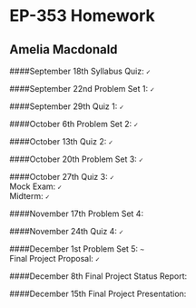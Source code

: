 # EP-353 Homework 
## Amelia Macdonald

####September 18th
Syllabus Quiz: `✓`

####September 22nd
Problem Set 1: `✓`

####September 29th
Quiz 1: `✓`

####October 6th
Problem Set 2: `✓`

####October 13th
Quiz 2: `✓`

####October 20th
Problem Set 3: `✓`

####October 27th
Quiz 3: `✓`  
Mock Exam: `✓`  
Midterm: `✓`  

####November 17th
Problem Set 4: ` `

####November 24th
Quiz 4: `✓`

####December 1st
Problem Set 5: `~`  
Final Project Proposal: `✓`  

####December 8th
Final Project Status Report: ` `

####December 15th
Final Project Presentation: ` `
